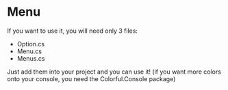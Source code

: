 # Menu
If you want to use it, you will need only 3 files:
- Option.cs
- Menu.cs
- Menus.cs

Just add them into your project and you can use it!
(if you want more colors onto your console, you need the Colorful.Console package)
